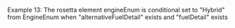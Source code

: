Example 13:
The rosetta element engineEnum is conditional set to "Hybrid" from EngineEnum when "alternativeFuelDetail" exists and  "fuelDetail" exists